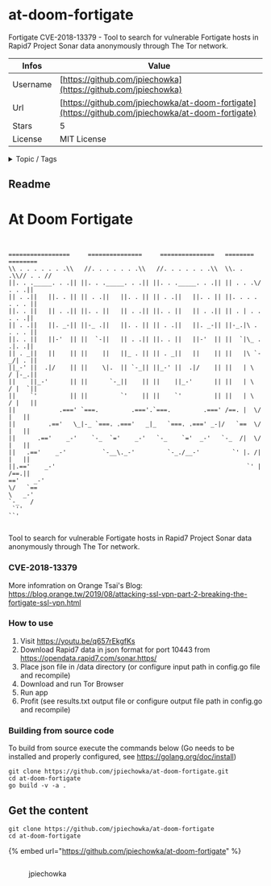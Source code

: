 # at-doom-fortigate

Fortigate CVE-2018-13379 - Tool to search for vulnerable Fortigate hosts in Rapid7 Project Sonar data anonymously through The Tor network.

| Infos    | Value                                                              |
| -------- | -------------------------------------------------------------------|
| Username | [https://github.com/jpiechowka](https://github.com/jpiechowka) |
| Url      | [https://github.com/jpiechowka/at-doom-fortigate](https://github.com/jpiechowka/at-doom-fortigate)                                               |
| Stars    | 5                                                          |
| License  | MIT License                                                        |

<details>

<summary>Topic / Tags</summary>

* cve-2018-13379* fortigate* pentest-tool* security* security-scanner* security-tools

</details>

## Readme

# At Doom Fortigate

```
 	

=================     ===============     ===============   ========  ========
\\ . . . . . . .\\   //. . . . . . .\\   //. . . . . . .\\  \\. . .\\// . . //
||. . ._____. . .|| ||. . ._____. . .|| ||. . ._____. . .|| || . . .\/ . . .||
|| . .||   ||. . || || . .||   ||. . || || . .||   ||. . || ||. . . . . . . ||
||. . ||   || . .|| ||. . ||   || . .|| ||. . ||   || . .|| || . | . . . . .||
|| . .||   ||. _-|| ||-_ .||   ||. . || || . .||   ||. _-|| ||-_.|\ . . . . ||
||. . ||   ||-'  || ||  `-||   || . .|| ||. . ||   ||-'  || ||  `|\_ . .|. .||
|| . _||   ||    || ||    ||   ||_ . || || . _||   ||    || ||   |\ `-_/| . ||
||_-' ||  .|/    || ||    \|.  || `-_|| ||_-' ||  .|/    || ||   | \  / |-_.||
||    ||_-'      || ||      `-_||    || ||    ||_-'      || ||   | \  / |  `||
||    `'         || ||         `'    || ||    `'         || ||   | \  / |   ||
||            .===' `===.         .==='.`===.         .===' /==. |  \/  |   ||
||         .=='   \_|-_ `===. .==='   _|_   `===. .===' _-|/   `==  \/  |   ||
||      .=='    _-'    `-_  `='    _-'   `-_    `='  _-'   `-_  /|  \/  |   ||
||   .=='    _-'          `-__\._-'         `-_./__-'         `' |. /|  |   ||
||.=='    _-'                                                     `' |  /==.||
=='    _-'                                                            \/   `==
\   _-'                                                                `-_   /
 `''                                                                      ``'
  
```

Tool to search for vulnerable Fortigate hosts in Rapid7 Project Sonar data anonymously through The Tor network.

### CVE-2018-13379

More infomration on Orange Tsai's Blog: https://blog.orange.tw/2019/08/attacking-ssl-vpn-part-2-breaking-the-fortigate-ssl-vpn.html

### How to use
1. Visit https://youtu.be/q657rEkgfKs
2. Download Rapid7 data in json format for port 10443 from https://opendata.rapid7.com/sonar.https/
3. Place json file in /data directory (or configure input path in config.go file and recompile)
4. Download and run Tor Browser
5. Run app
6. Profit (see results.txt output file or configure output file path in config.go and recompile)

### Building from source code
To build from source execute the commands below (Go needs to be installed and properly configured, see https://golang.org/doc/install)

```
git clone https://github.com/jpiechowka/at-doom-fortigate.git
cd at-doom-fortigate
go build -v -a .
```



## Get the content

```
git clone https://github.com/jpiechowka/at-doom-fortigate
cd at-doom-fortigate
```

{% embed url="https://github.com/jpiechowka/at-doom-fortigate" %}

<figure><img src="https://avatars.githubusercontent.com/u/9040085?v=4" alt=""><figcaption><p>jpiechowka</p></figcaption></figure>
